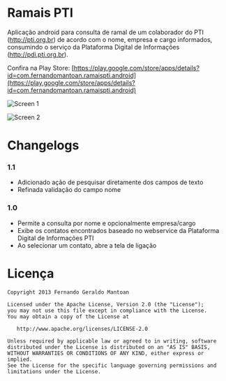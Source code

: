 Ramais PTI
==================

Aplicação android para consulta de ramal de um colaborador do PTI (http://pti.org.br) de acordo com o nome, empresa e cargo informados, consumindo o serviço da Plataforma Digital de Informações (http://pdi.pti.org.br).

Confira na Play Store: [https://play.google.com/store/apps/details?id=com.fernandomantoan.ramaispti.android](https://play.google.com/store/apps/details?id=com.fernandomantoan.ramaispti.android)

![Screen 1](https://lh6.ggpht.com/nFAlPDY0cSSBiVvBz4bAgPzo1E-eTB4rSCS9qnCM1M2rAZ-t6R9Bi81Rc_j9rcnFVPti)

![Screen 2](https://lh6.ggpht.com/5BnlExUFMHYsQSyz8c4MLah5xvc7rpWxdF40Edkb8nHWuCOAnMedkmjI0engGLSTGyuF)

Changelogs
==================
### 1.1
* Adicionado ação de pesquisar diretamente dos campos de texto
* Refinada validação do campo nome

### 1.0
* Permite a consulta por nome e opcionalmente empresa/cargo
* Exibe os contatos encontrados baseado no webservice da Plataforma Digital de Informações PTI
* Ao selecionar um contato, abre a tela de ligação

Licença
==================

    Copyright 2013 Fernando Geraldo Mantoan

    Licensed under the Apache License, Version 2.0 (the "License");
    you may not use this file except in compliance with the License.
    You may obtain a copy of the License at

       http://www.apache.org/licenses/LICENSE-2.0

    Unless required by applicable law or agreed to in writing, software
    distributed under the License is distributed on an "AS IS" BASIS,
    WITHOUT WARRANTIES OR CONDITIONS OF ANY KIND, either express or implied.
    See the License for the specific language governing permissions and
    limitations under the License.

